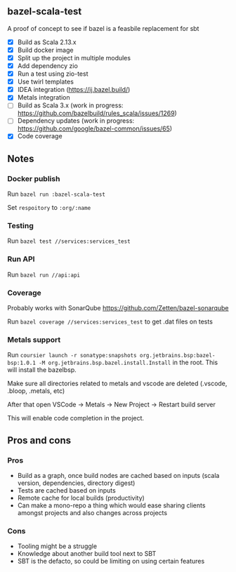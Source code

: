 bazel-scala-test
---

A proof of concept to see if bazel is a feasbile replacement for sbt

- [x] Build as Scala 2.13.x
- [x] Build docker image
- [x] Split up the project in multiple modules
- [x] Add dependency zio
- [x] Run a test using zio-test
- [x] Use twirl templates
- [x] IDEA integration (https://ij.bazel.build/)
- [x] Metals integration
- [ ] Build as Scala 3.x (work in progress: https://github.com/bazelbuild/rules_scala/issues/1269)
- [ ] Dependency updates (work in progress: https://github.com/google/bazel-common/issues/65)
- [x] Code coverage

## Notes

### Docker publish

Run `bazel run :bazel-scala-test`

Set `respoitory` to `:org/:name`

### Testing

Run `bazel test //services:services_test`

### Run API

Run `bazel run //api:api`

### Coverage

Probably works with SonarQube https://github.com/Zetten/bazel-sonarqube

Run `bazel coverage //services:services_test` to get .dat files on tests

### Metals support

Run `coursier launch -r sonatype:snapshots org.jetbrains.bsp:bazel-bsp:1.0.1 -M org.jetbrains.bsp.bazel.install.Install` in the root. This will install the bazelbsp. 

Make sure all directories related to metals and vscode are deleted (.vscode, .bloop, .metals, etc)

After that open VSCode -> Metals -> New Project -> Restart build server

This will enable code completion in the project.

## Pros and cons

### Pros

- Build as a graph, once build nodes are cached based on inputs (scala version, dependencies, directory digest)
- Tests are cached based on inputs
- Remote cache for local builds (productivity)
- Can make a mono-repo a thing which would ease sharing clients amongst projects and also changes across projects

### Cons

- Tooling might be a struggle
- Knowledge about another build tool next to SBT
- SBT is the defacto, so could be limiting on using certain features